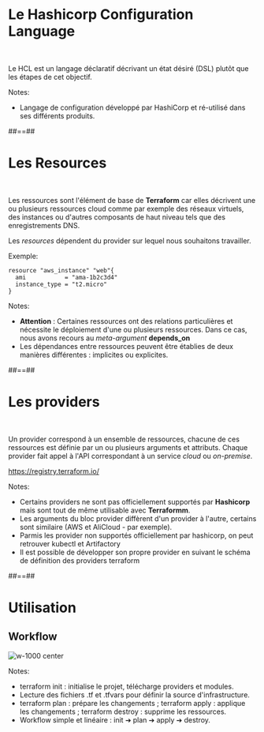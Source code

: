 

# Le Hashicorp Configuration Language

<br>

Le HCL est un langage déclaratif décrivant un état désiré (DSL) plutôt que les étapes de cet objectif.

Notes:

- Langage de configuration développé par HashiCorp et ré-utilisé dans ses différents produits.


##==##


<!-- .slide: class="with-code-bg-dark" -->

# Les Resources

<br>

Les ressources sont l'élément de base de **Terraform** car elles décrivent une ou plusieurs ressources cloud comme par exemple des réseaux virtuels, des instances ou d'autres composants de haut niveau tels que des enregistrements DNS.

Les *resources* dépendent du provider sur lequel nous souhaitons travailler.

Exemple:

```hcl-terraform
resource "aws_instance" "web"{
  ami           = "ama-1b2c3d4"
  instance_type = "t2.micro"
}
```

Notes:

- **Attention** : Certaines ressources ont des relations particulières et nécessite le déploiement d'une ou plusieurs ressources. Dans ce cas, nous avons recours au *meta-argument* **depends_on**
- Les dépendances entre ressources peuvent être établies de deux manières différentes : implicites ou explicites.


##==##


# Les providers

<br>

Un provider correspond à un ensemble de ressources, chacune de ces ressources est définie par un ou plusieurs arguments et attributs.
Chaque provider fait appel à l'API correspondant à un service *cloud* ou *on-premise*.

<https://registry.terraform.io/>

Notes:

- Certains providers ne sont pas officiellement supportés par **Hashicorp** mais sont tout de même utilisable avec **Terraformm**.
- Les arguments du bloc provider diffèrent d'un provider à l'autre, certains sont similaire (AWS et AliCloud - par exemple).
- Parmis les provider non supportés officiellement par hashicorp, on peut retrouver kubectl et Artifactory
- Il est possible de développer son propre provider en suivant le schéma de définition des providers terraform


##==##


# Utilisation

## Workflow

![](./assets/images/workflow.png 'w-1000 center')

Notes:
* terraform init : initialise le projet, télécharge providers et modules.
* Lecture des fichiers .tf et .tfvars pour définir la source d'infrastructure.
* terraform plan : prépare les changements ; terraform apply : applique les changements ; terraform destroy : supprime les ressources.
* Workflow simple et linéaire : init ➔ plan ➔ apply ➔ destroy.
